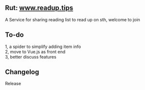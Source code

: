 ## Rut:  www.readup.tips
A Service for sharing reading list to read up on sth, welcome to join 

## To-do
1, a spider to simplify adding item info  
2, move to Vue.js as front end  
3, better discuss features  

## Changelog

Release